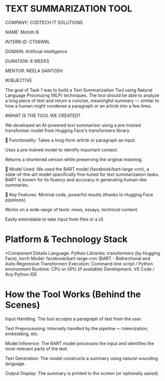 #  TEXT SUMMARIZATION TOOL

*COMPANY*: CODTECH IT SOLUTIONS

*NAME*: Mohith B

*INTERN ID*: CT06WRL

*DOMAIN*: Artificial intelligence 

*DURATION*: 6 WEEKS

*MENTOR*: NEELA SANTOSH

#OBJECTIVE

The goal of Task 1 was to build a Text Summarization Tool using Natural Language Processing (NLP) techniques. The tool should be able to analyze a long piece of text and return a concise, meaningful summary — similar to how a human might condense a paragraph or an article into a few lines.

#WHAT IS THE TOOL WE CREATED?

We developed an AI-powered text summarizer using a pre-trained transformer model from Hugging Face's transformers library.

🔹 Functionality:
Takes a long-form article or paragraph as input.

Uses a pre-trained model to identify important context.

Returns a shortened version while preserving the original meaning.

🔹 Model Used:
We used the BART model (facebook/bart-large-cnn), a state-of-the-art model specifically fine-tuned for text summarization tasks. BART is known for its fluency and accuracy in generating human-like summaries.

🔹 Key Features:
Minimal code, powerful results (thanks to Hugging Face pipelines).

Works on a wide range of texts: news, essays, technical content.

Easily extendable to take input from files or a UI.

# Platform & Technology Stack

*Component	Details
Language:	Python
Libraries:	transformers (by Hugging Face), torch
Model:	facebook/bart-large-cnn (BART - Bidirectional and Auto-Regressive Transformer)
Execution:	Command-line script / Python environment
Runtime:	CPU or GPU (if available)
Development:	VS Code / Any Python IDE

# How the Tool Works (Behind the Scenes)
 
Input Handling: The tool accepts a paragraph of text from the user.

Text Preprocessing: Internally handled by the pipeline — tokenization, embedding, etc.

Model Inference: The BART model processes the input and identifies the most relevant parts of the text.

Text Generation: The model constructs a summary using natural-sounding language.

Output Display: The summary is printed to the screen (or optionally saved).
